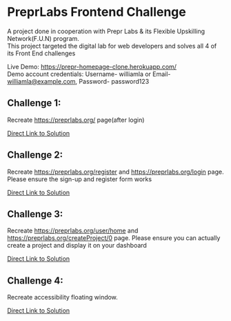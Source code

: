 # PreprLabs Frontend Challenge

A project done in cooperation with Prepr Labs & its Flexible Upskilling Network(F.U.N) program.  
This project targeted the digital lab for web developers and solves all 4 of its Front End challenges

Live Demo: https://prepr-homepage-clone.herokuapp.com/  
Demo account credentials: Username- williamla or Email- williamla@example.com, Password- password123

## Challenge 1:
Recreate https://preprlabs.org/ page(after login)

[Direct Link to Solution](https://prepr-homepage-clone.herokuapp.com/challenges)

## Challenge 2: 
Recreate https://preprlabs.org/register and https://preprlabs.org/login page. Please ensure the sign-up and register form works

[Direct Link to Solution](https://prepr-homepage-clone.herokuapp.com/)

## Challenge 3:
Recreate https://preprlabs.org/user/home and https://preprlabs.org/createProject/0 page. Please ensure you can actually create a project and display it on your dashboard

[Direct Link to Solution](https://prepr-homepage-clone.herokuapp.com/user/home)

## Challenge 4:
Recreate accessibility floating window.

[Direct Link to Solution](https://prepr-homepage-clone.herokuapp.com/challenges)

